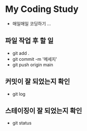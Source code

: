 # My Coding Study

- 매일매일 코딩하기 ...

## 파일 작업 후 할 일
- git add .
- git commit -m '메세지'
- git push origin main

## 커밋이 잘 되었는지 확인
- git log

## 스테이징이 잘 되었는지 확인
- git status